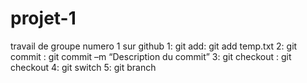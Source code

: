 # projet-1
travail de groupe numero  1 sur github
1: git add: git add temp.txt
2: git commit : git commit –m “Description du commit”
3: git checkout : git checkout <nom-branche>
4: git switch
5: git branch
